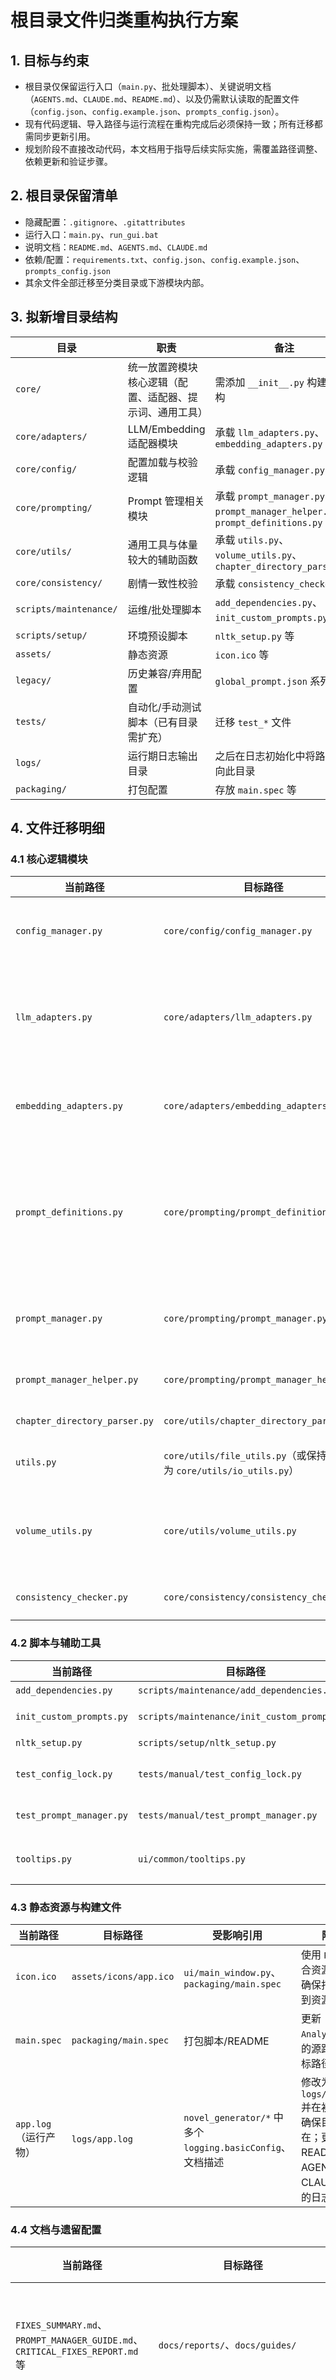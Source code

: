 # 根目录文件归类重构执行方案

## 1. 目标与约束
- 根目录仅保留运行入口（`main.py`、批处理脚本）、关键说明文档（`AGENTS.md`、`CLAUDE.md`、`README.md`）、以及仍需默认读取的配置文件（`config.json`、`config.example.json`、`prompts_config.json`）。
- 现有代码逻辑、导入路径与运行流程在重构完成后必须保持一致；所有迁移都需同步更新引用。
- 规划阶段不直接改动代码，本文档用于指导后续实际实施，需覆盖路径调整、依赖更新和验证步骤。

## 2. 根目录保留清单
- 隐藏配置：`.gitignore`、`.gitattributes`
- 运行入口：`main.py`、`run_gui.bat`
- 说明文档：`README.md`、`AGENTS.md`、`CLAUDE.md`
- 依赖/配置：`requirements.txt`、`config.json`、`config.example.json`、`prompts_config.json`
- 其余文件全部迁移至分类目录或下游模块内部。

## 3. 拟新增目录结构
| 目录 | 职责 | 备注 |
| --- | --- | --- |
| `core/` | 统一放置跨模块核心逻辑（配置、适配器、提示词、通用工具） | 需添加 `__init__.py` 构建包结构 |
| `core/adapters/` | LLM/Embedding 适配器模块 | 承载 `llm_adapters.py`、`embedding_adapters.py` |
| `core/config/` | 配置加载与校验逻辑 | 承载 `config_manager.py` 等 |
| `core/prompting/` | Prompt 管理相关模块 | 承载 `prompt_manager.py`、`prompt_manager_helper.py`、`prompt_definitions.py` |
| `core/utils/` | 通用工具与体量较大的辅助函数 | 承载 `utils.py`、`volume_utils.py`、`chapter_directory_parser.py` |
| `core/consistency/` | 剧情一致性校验 | 承载 `consistency_checker.py` |
| `scripts/maintenance/` | 运维/批处理脚本 | `add_dependencies.py`、`init_custom_prompts.py` 等 |
| `scripts/setup/` | 环境预设脚本 | `nltk_setup.py` 等 |
| `assets/` | 静态资源 | `icon.ico` 等 |
| `legacy/` | 历史兼容/弃用配置 | `global_prompt.json` 系列 |
| `tests/` | 自动化/手动测试脚本（已有目录需扩充） | 迁移 `test_*` 文件 |
| `logs/` | 运行期日志输出目录 | 之后在日志初始化中将路径指向此目录 |
| `packaging/` | 打包配置 | 存放 `main.spec` 等 |

## 4. 文件迁移明细

### 4.1 核心逻辑模块
| 当前路径 | 目标路径 | 受影响的引用（需更新为新包路径） | 附注 |
| --- | --- | --- | --- |
| `config_manager.py` | `core/config/config_manager.py` | `ui/config_tab.py`、`ui/other_settings.py`、`ui/main_window.py`、`ui/settings_tab.py`、`README.md` 等文档描述 | 需创建 `core/__init__.py`、`core/config/__init__.py`；引用改为 `from core.config.config_manager import ...` |
| `llm_adapters.py` | `core/adapters/llm_adapters.py` | `core/config/config_manager.py`、`core/consistency/consistency_checker.py`、`novel_generator/architecture.py`、`novel_generator/blueprint.py`、`novel_generator/chapter.py`、`novel_generator/finalization.py`、`ui/main_window.py` | 文档引用同步更新；注意迁移后在 `config_manager.py` 内部改用新路径 |
| `embedding_adapters.py` | `core/adapters/embedding_adapters.py` | `core/config/config_manager.py`、`novel_generator/chapter.py`、`novel_generator/finalization.py`、`novel_generator/knowledge.py`、`novel_generator/vectorstore_utils.py` | 同步更新导入路径及相关文档说明 |
| `prompt_definitions.py` | `core/prompting/prompt_definitions.py` | `core/prompting/prompt_manager.py`、`scripts/maintenance/init_custom_prompts.py`、`novel_generator/architecture.py`、`novel_generator/blueprint.py`、`novel_generator/chapter.py`、`novel_generator/finalization.py`、`ui/generation_handlers.py`、`ui/main_window.py`、`ui/role_library.py`、相关文档 | 在 `core/prompting/__init__.py` 提供必要导出 |
| `prompt_manager.py` | `core/prompting/prompt_manager.py` | `novel_generator/*`、`core/prompting/prompt_definitions.py`、`core/prompting/prompt_manager_helper.py`、`ui/prompt_manager_tab.py`、`test_prompt_manager.py` | 统一改为 `from core.prompting.prompt_manager import ...` |
| `prompt_manager_helper.py` | `core/prompting/prompt_manager_helper.py` | 文档、后续代码示例 | 建议在 `core/prompting/__init__.py` 中暴露便捷函数 |
| `chapter_directory_parser.py` | `core/utils/chapter_directory_parser.py` | `novel_generator/chapter.py`（含动态导入） | `core/utils/__init__.py` 导出必要函数 |
| `utils.py` | `core/utils/file_utils.py`（或保持文件名为 `core/utils/io_utils.py`） | `novel_generator/*`、`novel_generator/vectorstore_utils.py`、`ui/*` 多文件 | 统一改用 `from core.utils.file_utils import ...`，并更新 README 目录示意 |
| `volume_utils.py` | `core/utils/volume_utils.py` | `novel_generator/architecture.py`、`novel_generator/blueprint.py`、`novel_generator/chapter.py`、`novel_generator/finalization.py`、`novel_generator/vectorstore_utils.py`、`ui/main_window.py` | 与 `core/utils/__init__.py` 协同导出 |
| `consistency_checker.py` | `core/consistency/consistency_checker.py` | `ui/generation_handlers.py` | 创建 `core/consistency/__init__.py` 并更新导入 |

### 4.2 脚本与辅助工具
| 当前路径 | 目标路径 | 受影响的引用 | 附注 |
| --- | --- | --- | --- |
| `add_dependencies.py` | `scripts/maintenance/add_dependencies.py` | 文档/开发操作手册 | 更新 README“开发工具”章节 |
| `init_custom_prompts.py` | `scripts/maintenance/init_custom_prompts.py` | 文档或外部调用脚本 | 如通过命令行调用需在文档中注明新路径 |
| `nltk_setup.py` | `scripts/setup/nltk_setup.py` | 环境部署文档 | 如 README 提及需同步更新 |
| `test_config_lock.py` | `tests/manual/test_config_lock.py` | 脚本内部 `sys.path` 设置、README 提及的测试指引 | 调整为 `Path(__file__).resolve().parents[2]` 以定位项目根 |
| `test_prompt_manager.py` | `tests/manual/test_prompt_manager.py` | 脚本内部导入 `PromptManager` | 更新导入为 `from core.prompting.prompt_manager import PromptManager` |
| `tooltips.py` | `ui/common/tooltips.py` | `ui/config_tab.py`、`ui/novel_params_tab.py`、`ui/main_window.py` 等 | 新建 `ui/common/__init__.py` 并更新导入 |

### 4.3 静态资源与构建文件
| 当前路径 | 目标路径 | 受影响引用 | 附注 |
| --- | --- | --- | --- |
| `icon.ico` | `assets/icons/app.ico` | `ui/main_window.py`、`packaging/main.spec` | 使用 `Path` 组合资源路径，确保打包可找到资源 |
| `main.spec` | `packaging/main.spec` | 打包脚本/README | 更新 `Analysis` 中的源路径、图标路径 |
| `app.log`（运行产物） | `logs/app.log` | `novel_generator/*` 中多个 `logging.basicConfig`、文档描述 | 修改为 `logs/app.log` 并在初始化时确保目录存在；更新 README、AGENTS、CLAUDE 中的日志说明 |

### 4.4 文档与遗留配置
| 当前路径 | 目标路径 | 需要更新的引用 | 附注 |
| --- | --- | --- | --- |
| `FIXES_SUMMARY.md`、`PROMPT_MANAGER_GUIDE.md`、`CRITICAL_FIXES_REPORT.md` 等 | `docs/reports/`、`docs/guides/` | README、CLAUDE、AGENTS、Docs 内部互链 | 根据主题归档；目录树需同步调整 |
| `global_prompt.json`、`global_prompt.example.json` | `legacy/prompts/global_prompt.json` 等 | 文档关于旧 System Prompt 的说明 | 在文档中注明“仅保留历史备查，不再默认读取” |

## 5. 代码引用调整清单
- **UI 层**：`ui/config_tab.py`、`ui/other_settings.py`、`ui/main_window.py`、`ui/settings_tab.py`、`ui/novel_params_tab.py`、`ui/prompt_manager_tab.py`、`ui/generation_handlers.py`、`ui/role_library.py`、`ui/common/*` 等需更新导入路径。
- **生成引擎**：`novel_generator/architecture.py`、`novel_generator/blueprint.py`、`novel_generator/chapter.py`、`novel_generator/finalization.py`、`novel_generator/knowledge.py`、`novel_generator/vectorstore_utils.py` 等同步替换为新的 `core.*` 导入。
- **配置与适配器**：迁移后的 `core/config/config_manager.py` 须改用 `from core.adapters.llm_adapters import ...`、`from core.adapters.embedding_adapters import ...` 等新路径。
- **测试与脚本**：所有 `tests/manual/*.py` 与 `scripts/maintenance/*.py` 按新包结构调整导入；必要时添加 `sys.path` 处理确保独立运行。
- **文档**：README/CLAUDE/AGENTS 目录结构示意、执行指南及提示词管理设计文档需重新校对文件路径。

## 6. 执行步骤建议
1. **创建工作分支**：`git checkout -b chore/restructure-root`。
2. **创建目录骨架**：先行 `mkdir core core/adapters core/config core/prompting core/utils core/consistency scripts scripts/maintenance scripts/setup assets assets/icons legacy legacy/prompts logs packaging tests/manual`，为每个 Python 包目录添加 `__init__.py`。
3. **按类别迁移文件**：使用 `git mv` 保护历史记录。每迁移一个批次立即修正对应模块导入并运行格式化/静态检查。
4. **更新日志路径**：在所有 `logging.basicConfig` 调用处改为 `logs/app.log`，并在首次写入前 `logs_path.mkdir(exist_ok=True)`。
5. **修订文档与说明**：
   - README“项目结构”“开发者指南”章节
   - CLAUDE/AGENTS 中的根目录描述
   - 各种设计文档内的源码路径引用
6. **验证流程**：
   - `python -m compileall .` 或现有静态检查
   - `python main.py` 手动回归关键流程（架构生成→蓝图→章节→定稿）
   - 运行关键脚本（如 `scripts/maintenance/init_custom_prompts.py`）验证路径
   - 可选：`pytest` 或 `tests/manual/test_prompt_manager.py`
7. **收尾**：在 `.gitignore` 中加入 `logs/`（若需），确认根目录文件满足保留清单，更新 README 中的目录树示意后提交。

## 7. 风险与回滚
- **导入遗漏**：迁移后若出现 `ModuleNotFoundError`，使用 `rg "from core"` 检查替换情况或一键回滚相关提交。
- **循环依赖**：按“utils → prompting → 上层模块”的依赖层次编排，避免在 `core/prompting` 中再次引用 `core/utils` 外的高层模块。
- **日志路径问题**：若新日志目录不可写需提供回退策略（例如保留环境变量覆写能力）。
- **打包失败**：调整 `packaging/main.spec` 后若 PyInstaller 报错，可先回退至旧文件，逐项验证资源收集路径。

## 8. 后续交付
- 本规划文档：`ROOT_RESTRUCTURE_PLAN.md`
- 实施阶段需产出：
  - 新的目录结构及 `__init__.py`
  - 更新后的导入路径与文档
  - （可选）新增的路径验证自动化测试
- 建议实施完成后记录迁移脚本或指南，供后续贡献者参考。
